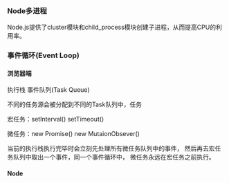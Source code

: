 ### Node多进程

Node.js提供了cluster模块和child_process模块创建子进程，从而提高CPU的利用率。

### 事件循环(Event Loop)

#### 浏览器端

执行栈 事件队列(Task Queue)

不同的任务源会被分配到不同的Task队列中，任务

宏任务：setInterval()   setTimeout()

微任务：new Promise()   new MutaionObsever()

当前的执行栈执行完毕时会立刻先处理所有微任务队列中的事件，
然后再去宏任务队列中取出一个事件，同一个事件循环中，
微任务永远在宏任务之前执行。

#### Node
